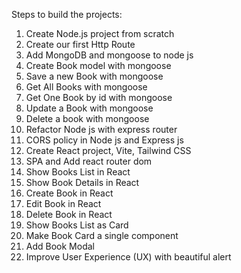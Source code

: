 Steps to build the projects:


1. Create Node.js project from scratch
2. Create our first Http Route
3. Add MongoDB and mongoose to node js
4. Create Book model with mongoose
5. Save a new Book with mongoose
6. Get All Books with mongoose
7. Get One Book by id with mongoose
8. Update a Book with mongoose
9. Delete a book with mongoose
10. Refactor Node js with express router
11. CORS policy in Node js and Express js
12. Create React project, Vite, Tailwind CSS
13. SPA and Add react router dom
14. Show Books List in React
15. Show Book Details in React
16. Create Book in React
17. Edit Book in React
18. Delete Book in React
19. Show Books List as Card
20. Make Book Card a single component
21. Add Book Modal
22. Improve User Experience (UX) with beautiful alert

